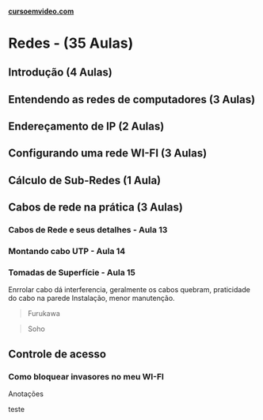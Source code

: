 #### [cursoemvideo.com](https://www.cursoemvideo.com/course/)

# Redes - (35 Aulas)

## Introdução (4 Aulas)

## Entendendo as redes de computadores (3 Aulas)

## Endereçamento de IP (2 Aulas)

## Configurando uma rede WI-FI (3 Aulas)

## Cálculo de Sub-Redes (1 Aula)

## Cabos de rede na prática (3 Aulas)

### Cabos de Rede e seus detalhes - Aula 13

### Montando cabo UTP - Aula 14

### Tomadas de Superfície - Aula 15
Enrrolar cabo dá interferencia, geralmente os cabos quebram, praticidade do cabo na parede
Instalação, menor manutenção.
> Furukawa

> Soho
## Controle de acesso
### Como bloquear invasores no meu WI-FI
Anotações

teste
